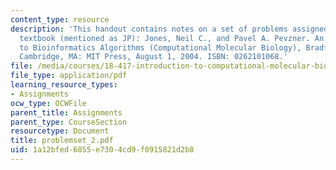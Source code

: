 ```yaml
---
content_type: resource
description: 'This handout contains notes on a set of problems assigned from the course
  textbook (mentioned as JP): Jones, Neil C., and Pavel A. Pevzner. An Introduction
  to Bioinformatics Algorithms (Computational Molecular Biology), Bradford Books.
  Cambridge, MA: MIT Press, August 1, 2004. ISBN: 0262101068.'
file: /media/courses/18-417-introduction-to-computational-molecular-biology-fall-2004/1a12bfed6855e7304cd9f0915821d2b8_problemset_2.pdf
file_type: application/pdf
learning_resource_types:
- Assignments
ocw_type: OCWFile
parent_title: Assignments
parent_type: CourseSection
resourcetype: Document
title: problemset_2.pdf
uid: 1a12bfed-6855-e730-4cd9-f0915821d2b8
---
```

